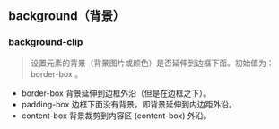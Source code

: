 ## background（背景）

###  background-clip

> 设置元素的背景（背景图片或颜色）是否延伸到边框下面。初始值为：border-box 。

- border-box 背景延伸到边框外沿（但是在边框之下）。
- padding-box 边框下面没有背景，即背景延伸到内边距外沿。
- content-box 背景裁剪到内容区 (content-box) 外沿。
